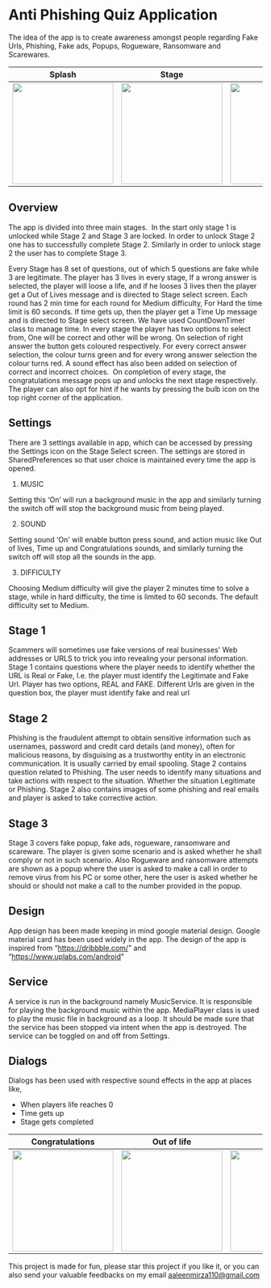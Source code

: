 # Anti Phishing Quiz Application

The idea of the app is to create awareness amongst people regarding Fake Urls, Phishing, Fake ads, Popups, Rogueware, Ransomware and Scarewares.


| Splash      | Stage      | Settings      | Main      |  
|------------|-------------|------------|-------------|
| <img src="/../master/splash.jpg" width="200">  | <img src="/../master/stage.jpg" width="200"> | <img src="/../master/settings.jpg" width="200"> | <img src="/../master/main.jpg" width="200"> |


## Overview

The app is divided into three main stages.  In the start only stage 1 is unlocked while Stage 2 and Stage 3 are locked. In order to unlock Stage 2 one has to successfully complete Stage 2. Similarly in order to unlock stage 2 the user has to complete Stage 3.

Every Stage has 8 set of questions,  out of which 5 questions are fake while 3 are legitimate. The player has 3 lives in every stage, If a wrong answer is selected, the player will loose a life, and if he looses 3 lives then the player get a Out of Lives message and is directed to Stage select screen. Each round has 2 min time for each round for Medium difficulty, For Hard the time limit is 60 seconds. If time gets up, then the player get a Time Up message and is directed to Stage select screen. We have used CountDownTimer class to manage time.
In every stage the player has two options to select from, One will be correct and other will be wrong. On selection of right answer the button gets coloured respectively. For every correct answer selection, the colour turns green and for every wrong answer selection the colour turns red. A sound effect has also been added on selection of correct and incorrect choices.  On completion of every stage, the congratulations message pops up and unlocks the next stage respectively.  The player can also opt for hint if he wants by pressing the bulb icon on the top right corner of the application.

## Settings
There are 3 settings available in app, which can be accessed by pressing the Settings icon on the Stage Select screen. The settings are stored in SharedPreferences so that user choice is maintained every time the app is opened.
1. MUSIC

Setting this ‘On’ will run a background music in the app and similarly  turning the switch off will stop the background music from being played.

2. SOUND

Setting sound ‘On' will enable button press sound, and action music like Out of lives, Time up and Congratulations sounds, and similarly  turning the switch off will stop all the sounds in the app.

3. DIFFICULTY

Choosing Medium difficulty will give the player 2 minutes time to solve a stage, while in hard difficulty, the time is limited to 60 seconds. The default difficulty set to Medium.

## Stage 1
Scammers will sometimes use fake versions of real businesses' Web addresses or URLS to trick you into revealing your personal information.
Stage 1 contains questions where the player needs to identify whether the URL is Real or Fake, I.e. the player must identify the Legitimate and Fake Url. Player has two options, REAL and FAKE. Different Urls are given in the question box, the player must identify fake and real url 

## Stage 2
Phishing is the fraudulent attempt to obtain sensitive information such as usernames, password and credit card details (and money), often for malicious reasons, by disguising as a trustworthy entity in an electronic communication. It is usually carried by email spooling. Stage 2 contains question related to Phishing. The user needs to identify many situations and take actions with respect to the situation. Whether the situation Legitimate or Phishing. Stage 2 also contains images of some phishing and real emails and player is asked to take corrective action.

## Stage 3
Stage 3 covers fake popup, fake ads, rogueware, ransomware and scareware. The player is given some scenario and is asked whether he shall comply or not in such scenario. Also Rogueware and ransomware attempts are shown as a popup where the user is asked to make a call in order to remove virus from his PC or some other, here the user is asked whether he should or should not make a call to the number provided in the popup.

## Design
App design has been made keeping in mind google material design. Google material card has been used widely in the app. The design of the app is inspired from “https://dribbble.com/" and “https://www.uplabs.com/android"

## Service
A service is run in the background namely MusicService. It is  responsible for playing the background music within the app. MediaPlayer class is used to play the music file in background as a loop. It should be made sure that the service has been stopped via intent when the app is destroyed. The service can be toggled on and off from Settings.

## Dialogs
Dialogs has been used with respective sound effects in the app at places like, 
- When players life reaches 0
- Time gets up
- Stage gets completed

| Congratulations      | Out of life      | Times up      |
|------------|-------------|------------|
| <img src="/../master/congratulations.jpg" width="200">  | <img src="/../master/out_of_lives.jpg" width="200"> | <img src="/../master/timesup.jpg" width="200"> |

This project is made for fun, please star this project if you like it, or you can also send your valuable feedbacks on my email aaleenmirza110@gmail.com
